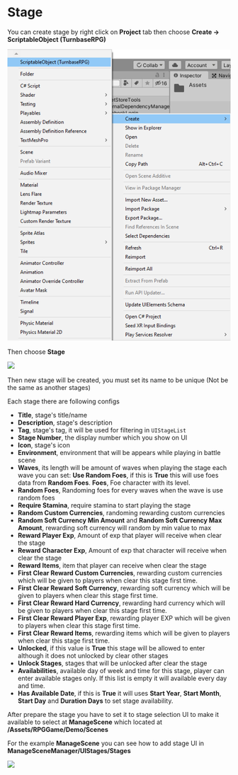 # Stage

You can create stage by right click on **Project** tab then choose **Create -> ScriptableObject (TurnbaseRPG)**

![](../images/CreateScriptableObject.png)

Then choose **Stage**

![](../images/0wZFtDSoj5GxwVeLF.png)

Then new stage will be created, you must set its name to be unique (Not be the same as another stages)

Each stage there are following configs

*   **Title**, stage's title/name
*   **Description**, stage's description
*   **Tag**, stage's tag, it will be used for filtering in `UIStageList`
*   **Stage Number**, the display number which you show on UI
*   **Icon**, stage's icon
*   **Environment**, environment that will be appears while playing in battle scene
*   **Waves**, its length will be amount of waves when playing the stage each wave you can set: **Use Random Foes**, if this is **True** this will use foes data from **Random Foes**. **Foes**, Foe character with its level.
*   **Random Foes**, Randoming foes for every waves when the wave is use random foes
*   **Require Stamina**, require stamina to start playing the stage
*   **Random Custom Currencies**, randoming rewarding custom currencies
*   **Random Soft Currency Min Amount** and **Random Soft Currency Max Amount**, rewarding soft currency will random by min value to max
*   **Reward Player Exp**, Amount of exp that player will receive when clear the stage
*   **Reward Character Exp**, Amount of exp that character will receive when clear the stage
*   **Reward Items**, item that player can receive when clear the stage
*   **First Clear Reward Custom Currencies**, rewarding custom currencies which will be given to players when clear this stage first time.
*   **First Clear Reward Soft Currency**, rewarding soft currency which will be given to players when clear this stage first time.
*   **First Clear Reward Hard Currency**, rewarding hard currency which will be given to players when clear this stage first time.
*   **First Clear Reward Player Exp**, rewarding player EXP which will be given to players when clear this stage first time. 
*   **First Clear Reward Items**, rewarding items which will be given to players when clear this stage first time.
*   **Unlocked**, if this value is **True** this stage will be allowed to enter although it does not unlocked by clear other stages
*   **Unlock Stages**, stages that will be unlocked after clear the stage
*   **Availabilities**, available day of week and time for this stage, player can enter available stages only. If this list is empty it will available every day and time.
*   **Has Available Date**, if this is **True** it will uses **Start Year**, **Start Month**, **Start Day** and **Duration Days** to set stage availability.

After prepare the stage you have to set it to stage selection UI to make it available to select at **ManageScene** which located at **/Assets/RPGGame/Demo/Scenes**

For the example **ManageScene** you can see how to add stage UI in **ManageSceneManager/UIStages/Stages**

![](../images/0I2RnqquIGVaT364k.png)